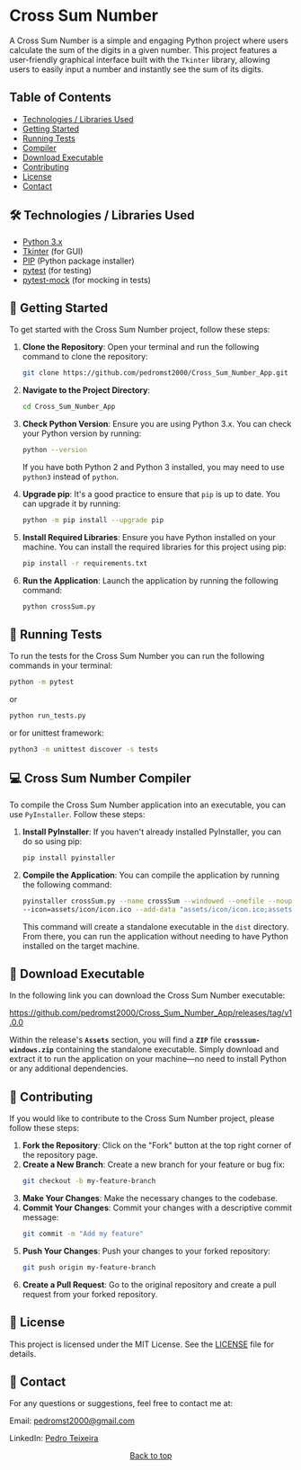 # Cross Sum Number

A Cross Sum Number is a simple and engaging Python project where users calculate the sum of the digits in a given number. This project features a user-friendly graphical interface built with the `Tkinter` library, allowing users to easily input a number and instantly see the sum of its digits.

## Table of Contents

- [Technologies / Libraries Used](#hammer_and_wrench-technologies--libraries-used)
- [Getting Started](#rocket-getting-started)
- [Running Tests](#test_tube-running-tests)
- [Compiler](#computer-cross-sum-number-compiler)
- [Download Executable](#link-download-executable)
- [Contributing](#handshake-contributing)
- [License](#page_facing_up-license)
- [Contact](#email-contact)

## :hammer_and_wrench: Technologies / Libraries Used

- [Python 3.x](https://www.python.org/)
- [Tkinter](https://docs.python.org/3/library/tkinter.html) (for GUI)
- [PIP](https://pip.pypa.io/en/stable/) (Python package installer)
- [pytest](https://docs.pytest.org/en/stable/) (for testing)
- [pytest-mock](https://github.com/pytest-dev/pytest-mock) (for mocking in tests)

## :rocket: Getting Started

To get started with the Cross Sum Number project, follow these steps:

1. **Clone the Repository**:
   Open your terminal and run the following command to clone the repository:

   ```bash
   git clone https://github.com/pedromst2000/Cross_Sum_Number_App.git
   ```

2. **Navigate to the Project Directory**:

   ```bash
   cd Cross_Sum_Number_App
   ```

3. **Check Python Version**:
   Ensure you are using Python 3.x. You can check your Python version by running:

   ```bash
   python --version
   ```

   If you have both Python 2 and Python 3 installed, you may need to use `python3` instead of `python`.

4. **Upgrade pip**:
   It's a good practice to ensure that `pip` is up to date. You can upgrade it by running:

   ```bash
   python -m pip install --upgrade pip
   ```

5. **Install Required Libraries**:
   Ensure you have Python installed on your machine. You can install the required libraries for this project using pip:

   ```bash
   pip install -r requirements.txt
   ```

6. **Run the Application**:
   Launch the application by running the following command:

   ```bash
   python crossSum.py
   ```

## :test_tube: Running Tests

To run the tests for the Cross Sum Number you can run the following commands in your terminal:

```bash
python -m pytest
```

or

```bash
python run_tests.py
```

or for unittest framework:

```bash
python3 -m unittest discover -s tests
```

## :computer: Cross Sum Number Compiler

To compile the Cross Sum Number application into an executable, you can use `PyInstaller`. Follow these steps:

1. **Install PyInstaller**:
   If you haven't already installed PyInstaller, you can do so using pip:

   ```bash
   pip install pyinstaller
   ```

2. **Compile the Application**:
   You can compile the application by running the following command:

   ```bash
   pyinstaller crossSum.py --name crossSum --windowed --onefile --noupx 
   --icon=assets/icon/icon.ico --add-data "assets/icon/icon.ico;assets/icon"
   ```
   This command will create a standalone executable in the `dist` directory. From there, you can run the application without needing to have Python installed on the target machine.


##  :link: Download Executable

In the following link you can download the Cross Sum Number executable:

https://github.com/pedromst2000/Cross_Sum_Number_App/releases/tag/v1.0.0

Within the release's **`Assets`** section, you will find a **`ZIP`** file **`crosssum-windows.zip`**
 containing the standalone executable. Simply download and extract it to run the application on your machine—no need to install Python or any additional dependencies.

## :handshake: Contributing

If you would like to contribute to the Cross Sum Number project, please follow these steps:

1. **Fork the Repository**: Click on the "Fork" button at the top right corner of the repository page.
2. **Create a New Branch**: Create a new branch for your feature or bug fix:
   ```bash
   git checkout -b my-feature-branch
   ```
3. **Make Your Changes**: Make the necessary changes to the codebase.
4. **Commit Your Changes**: Commit your changes with a descriptive commit message:
   ```bash
   git commit -m "Add my feature"
   ```
5. **Push Your Changes**: Push your changes to your forked repository:
   ```bash
   git push origin my-feature-branch
   ```
6. **Create a Pull Request**: Go to the original repository and create a pull request from your forked repository.

## :page_facing_up: License

This project is licensed under the MIT License. See the [LICENSE](LICENSE) file for details.

## :email: Contact

For any questions or suggestions, feel free to contact me at:

Email: [pedromst2000@gmail.com](mailto:pedromst2000@gmail.com)

LinkedIn: [Pedro Teixeira](https://www.linkedin.com/in/pedromst2000)

<p align="center">
 <a href="#top">Back to top</a>
</p>
